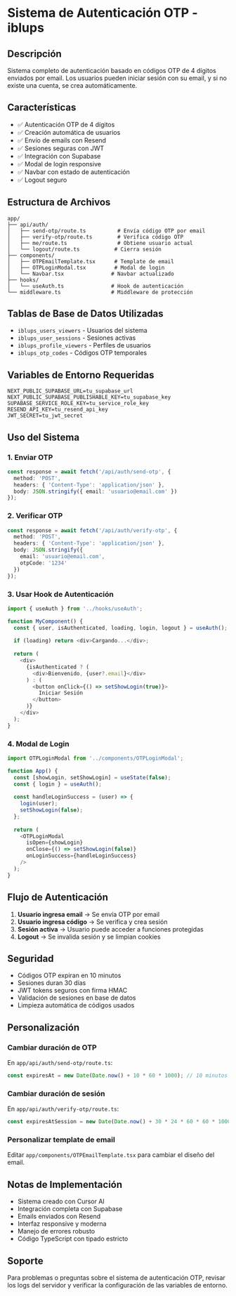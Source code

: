 # Sistema de Autenticación OTP - iblups

## Descripción

Sistema completo de autenticación basado en códigos OTP de 4 dígitos enviados por email. Los usuarios pueden iniciar sesión con su email, y si no existe una cuenta, se crea automáticamente.

## Características

- ✅ Autenticación OTP de 4 dígitos
- ✅ Creación automática de usuarios
- ✅ Envío de emails con Resend
- ✅ Sesiones seguras con JWT
- ✅ Integración con Supabase
- ✅ Modal de login responsive
- ✅ Navbar con estado de autenticación
- ✅ Logout seguro

## Estructura de Archivos

```
app/
├── api/auth/
│   ├── send-otp/route.ts          # Envía código OTP por email
│   ├── verify-otp/route.ts        # Verifica código OTP
│   ├── me/route.ts                # Obtiene usuario actual
│   └── logout/route.ts           # Cierra sesión
├── components/
│   ├── OTPEmailTemplate.tsx      # Template de email
│   ├── OTPLoginModal.tsx         # Modal de login
│   └── Navbar.tsx               # Navbar actualizado
├── hooks/
│   └── useAuth.ts               # Hook de autenticación
└── middleware.ts                # Middleware de protección
```

## Tablas de Base de Datos Utilizadas

- `iblups_users_viewers` - Usuarios del sistema
- `iblups_user_sessions` - Sesiones activas
- `iblups_profile_viewers` - Perfiles de usuarios
- `iblups_otp_codes` - Códigos OTP temporales

## Variables de Entorno Requeridas

```env
NEXT_PUBLIC_SUPABASE_URL=tu_supabase_url
NEXT_PUBLIC_SUPABASE_PUBLISHABLE_KEY=tu_supabase_key
SUPABASE_SERVICE_ROLE_KEY=tu_service_role_key
RESEND_API_KEY=tu_resend_api_key
JWT_SECRET=tu_jwt_secret
```

## Uso del Sistema

### 1. Enviar OTP
```typescript
const response = await fetch('/api/auth/send-otp', {
  method: 'POST',
  headers: { 'Content-Type': 'application/json' },
  body: JSON.stringify({ email: 'usuario@email.com' })
});
```

### 2. Verificar OTP
```typescript
const response = await fetch('/api/auth/verify-otp', {
  method: 'POST',
  headers: { 'Content-Type': 'application/json' },
  body: JSON.stringify({ 
    email: 'usuario@email.com', 
    otpCode: '1234' 
  })
});
```

### 3. Usar Hook de Autenticación
```typescript
import { useAuth } from '../hooks/useAuth';

function MyComponent() {
  const { user, isAuthenticated, loading, login, logout } = useAuth();
  
  if (loading) return <div>Cargando...</div>;
  
  return (
    <div>
      {isAuthenticated ? (
        <div>Bienvenido, {user?.email}</div>
      ) : (
        <button onClick={() => setShowLogin(true)}>
          Iniciar Sesión
        </button>
      )}
    </div>
  );
}
```

### 4. Modal de Login
```typescript
import OTPLoginModal from '../components/OTPLoginModal';

function App() {
  const [showLogin, setShowLogin] = useState(false);
  const { login } = useAuth();
  
  const handleLoginSuccess = (user) => {
    login(user);
    setShowLogin(false);
  };
  
  return (
    <OTPLoginModal
      isOpen={showLogin}
      onClose={() => setShowLogin(false)}
      onLoginSuccess={handleLoginSuccess}
    />
  );
}
```

## Flujo de Autenticación

1. **Usuario ingresa email** → Se envía OTP por email
2. **Usuario ingresa código** → Se verifica y crea sesión
3. **Sesión activa** → Usuario puede acceder a funciones protegidas
4. **Logout** → Se invalida sesión y se limpian cookies

## Seguridad

- Códigos OTP expiran en 10 minutos
- Sesiones duran 30 días
- JWT tokens seguros con firma HMAC
- Validación de sesiones en base de datos
- Limpieza automática de códigos usados

## Personalización

### Cambiar duración de OTP
En `app/api/auth/send-otp/route.ts`:
```typescript
const expiresAt = new Date(Date.now() + 10 * 60 * 1000); // 10 minutos
```

### Cambiar duración de sesión
En `app/api/auth/verify-otp/route.ts`:
```typescript
const expiresAtSession = new Date(Date.now() + 30 * 24 * 60 * 60 * 1000); // 30 días
```

### Personalizar template de email
Editar `app/components/OTPEmailTemplate.tsx` para cambiar el diseño del email.

## Notas de Implementación

- Sistema creado con Cursor AI
- Integración completa con Supabase
- Emails enviados con Resend
- Interfaz responsive y moderna
- Manejo de errores robusto
- Código TypeScript con tipado estricto

## Soporte

Para problemas o preguntas sobre el sistema de autenticación OTP, revisar los logs del servidor y verificar la configuración de las variables de entorno.
